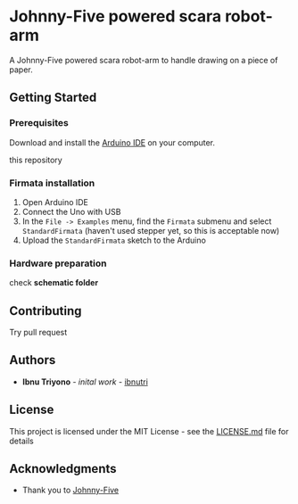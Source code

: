 # Johnny-Five powered scara robot-arm 

A Johnny-Five powered scara robot-arm to handle drawing on a piece of paper.

## Getting Started

### Prerequisites

Download and install the [Arduino IDE](https://www.arduino.cc/en/Main/Software) on your computer.

this repository

### Firmata installation

1. Open Arduino IDE
2. Connect the Uno with USB
3. In the `File -> Examples` menu, find the `Firmata` submenu and select `StandardFirmata` (haven't used stepper yet, so this is acceptable now)
4. Upload the `StandardFirmata` sketch to the Arduino

### Hardware preparation 

check __schematic folder__

## Contributing

Try pull request

## Authors

 - **Ibnu Triyono** - *inital work* - [ibnutri](https://github.com/ibnutri)

## License

This project is licensed under the MIT License - see the [LICENSE.md](LICENSE.md) file for details

## Acknowledgments

* Thank you to [Johnny-Five](https://github.com/rwaldron/johnny-five)

